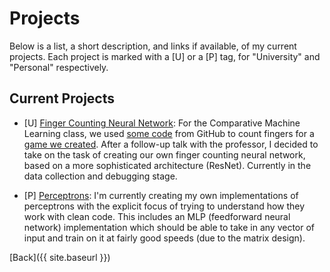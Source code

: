 # Projects
Below is a list, a short description, and links if available, of my current projects.  Each project is marked with a [U] or a [P] tag, for "University" and "Personal" respectively.

## Current Projects

- [U] [Finger Counting Neural Network](https://github.com/johnberroa/Finger-Counting-Neural-Network): For the Comparative Machine Learning class, we used [some code](https://github.com/jgv7/CNN-HowManyFingers) from GitHub to count fingers for a [game we created](https://github.com/johnberroa/Duel-of-the-Numbers).  After a follow-up talk with the professor, I decided to take on the task of creating our own finger counting neural network, based on a more sophisticated architecture (ResNet).  Currently in the data collection and debugging stage.

- [P] [Perceptrons](https://github.com/johnberroa/Perceptrons): I'm currently creating my own implementations of perceptrons with the explicit focus of trying to understand how they work with clean code.  This includes an MLP (feedforward neural network) implementation which should be able to take in any vector of input and train on it at fairly good speeds (due to the matrix design).


[Back]({{ site.baseurl }})